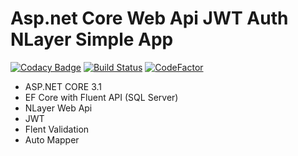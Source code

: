 # Asp.net Core Web Api JWT Auth NLayer Simple App
[![Codacy Badge](https://api.codacy.com/project/badge/Grade/26877c84e13b4bd3a9aa6befcd3965e8)](https://app.codacy.com/gh/ceyhunataykan/aspnetcore-webapi-auth-jwt?utm_source=github.com&utm_medium=referral&utm_content=ceyhunataykan/aspnetcore-webapi-auth-jwt&utm_campaign=Badge_Grade)
[![Build Status](https://travis-ci.com/ceyhunataykan/aspnetcore-webapi-auth-jwt.svg?branch=main)](https://travis-ci.com/ceyhunataykan/aspnetcore-webapi-auth-jwt) [![CodeFactor](https://www.codefactor.io/repository/github/ceyhunataykan/aspnetcore-webapi-auth-jwt/badge)](https://www.codefactor.io/repository/github/ceyhunataykan/aspnetcore-webapi-auth-jwt)

- ASP.NET CORE 3.1
- EF Core with Fluent API (SQL Server)
- NLayer Web Api
- JWT
- Flent Validation
- Auto Mapper

